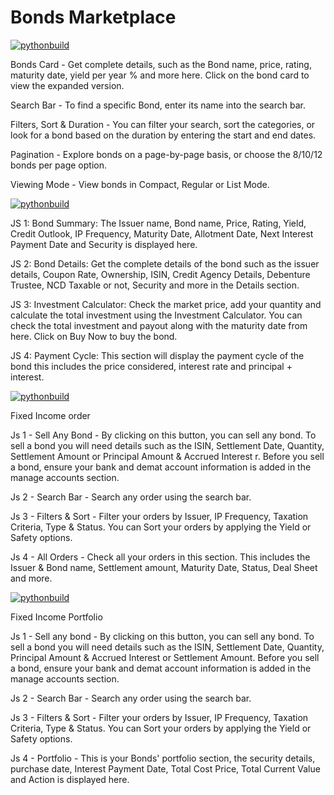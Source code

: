 # Bonds Marketplace

[![pythonbuild](imgs/.png "Click to Enlarge or Ctrl+Click to open in a new Tab")](imgs/.png)

Bonds Card - Get complete details, such as the Bond name, price, rating, maturity date, yield per year % and more here. Click on the bond card to view the expanded version.

Search Bar - To find a specific Bond, enter its name into the search bar.

Filters, Sort & Duration - You can filter your search, sort the categories, or look for a bond based on the duration by entering the start and end dates.

Pagination - Explore bonds on a page-by-page basis, or choose the 8/10/12 bonds per page option.

Viewing Mode - View bonds in Compact, Regular or List Mode.

[![pythonbuild](imgs/.png "Click to Enlarge or Ctrl+Click to open in a new Tab")](imgs/.png)


JS 1: Bond Summary:  The Issuer name, Bond name, Price, Rating, Yield, Credit Outlook, IP Frequency, Maturity Date, Allotment Date, Next Interest Payment Date and Security is displayed here.      

JS 2: Bond Details: Get the complete details of the bond such as the issuer details, Coupon Rate, Ownership, ISIN, Credit Agency Details, Debenture Trustee, NCD Taxable or not, Security and more in the Details section.  

JS 3: Investment Calculator:  Check the market price, add your quantity and calculate the total investment using the Investment Calculator. You can check the total investment and payout along with the maturity date from here. Click on Buy Now to buy the bond. 

JS 4: Payment Cycle:  This section will display the payment cycle of the bond this includes the price considered, interest rate and principal + interest. 

[![pythonbuild](imgs/.png "Click to Enlarge or Ctrl+Click to open in a new Tab")](imgs/.png)

Fixed Income order 

Js 1 - Sell Any Bond - By clicking on this button, you can sell any bond. To sell a bond you will need details such as the ISIN, Settlement Date, Quantity, Settlement Amount or Principal Amount & Accrued Interest r. Before you sell a bond, ensure your bank and demat account information is added in the manage accounts section.  

Js 2 - Search Bar - Search any order using the search bar. 

Js 3 - Filters & Sort - Filter your orders by Issuer, IP Frequency, Taxation Criteria, Type & Status. You can Sort your orders by applying the Yield or Safety options.  

Js 4  - All Orders - Check all your orders in this section. This includes the Issuer & Bond name, Settlement amount, Maturity Date, Status, Deal Sheet and more.


[![pythonbuild](imgs/.png "Click to Enlarge or Ctrl+Click to open in a new Tab")](imgs/.png)


Fixed Income Portfolio 

Js 1 - Sell any bond -  By clicking on this button, you can sell any bond. To sell a bond you will need details such as the ISIN, Settlement Date, Quantity, Principal Amount & Accrued Interest or Settlement Amount. Before you sell a bond, ensure your bank and demat account information is added in the manage accounts section.  

Js 2 - Search Bar - Search any order using the search bar. 

Js 3 - Filters & Sort - Filter your orders by Issuer, IP Frequency, Taxation Criteria, Type & Status. You can Sort your orders by applying the Yield or Safety options.  

Js 4 - Portfolio - This is your Bonds' portfolio section, the security details, purchase date, Interest Payment Date, Total Cost Price, Total Current Value and Action is displayed here. 
